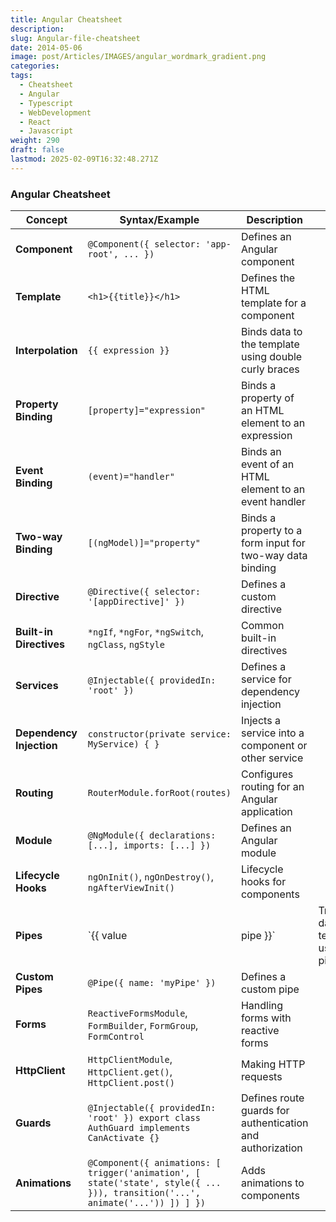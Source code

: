 ```yaml
---
title: Angular Cheatsheet
description: 
slug: Angular-file-cheatsheet
date: 2014-05-06
image: post/Articles/IMAGES/angular_wordmark_gradient.png
categories: 
tags:
  - Cheatsheet
  - Angular
  - Typescript
  - WebDevelopment
  - React
  - Javascript
weight: 290
draft: false
lastmod: 2025-02-09T16:32:48.271Z
---
```

### Angular Cheatsheet

| **Concept**              | **Syntax/Example**                                                                                                            | **Description**                                           |                                          |
| ------------------------ | ----------------------------------------------------------------------------------------------------------------------------- | --------------------------------------------------------- | ---------------------------------------- |
| **Component**            | `@Component({ selector: 'app-root', ... })`                                                                                   | Defines an Angular component                              |                                          |
| **Template**             | `<h1>{{title}}</h1>`                                                                                                          | Defines the HTML template for a component                 |                                          |
| **Interpolation**        | `{{ expression }}`                                                                                                            | Binds data to the template using double curly braces      |                                          |
| **Property Binding**     | `[property]="expression"`                                                                                                     | Binds a property of an HTML element to an expression      |                                          |
| **Event Binding**        | `(event)="handler"`                                                                                                           | Binds an event of an HTML element to an event handler     |                                          |
| **Two-way Binding**      | `[(ngModel)]="property"`                                                                                                      | Binds a property to a form input for two-way data binding |                                          |
| **Directive**            | `@Directive({ selector: '[appDirective]' })`                                                                                  | Defines a custom directive                                |                                          |
| **Built-in Directives**  | `*ngIf`, `*ngFor`, `*ngSwitch`, `ngClass`, `ngStyle`                                                                          | Common built-in directives                                |                                          |
| **Services**             | `@Injectable({ providedIn: 'root' })`                                                                                         | Defines a service for dependency injection                |                                          |
| **Dependency Injection** | `constructor(private service: MyService) { }`                                                                                 | Injects a service into a component or other service       |                                          |
| **Routing**              | `RouterModule.forRoot(routes)`                                                                                                | Configures routing for an Angular application             |                                          |
| **Module**               | `@NgModule({ declarations: [...], imports: [...] })`                                                                          | Defines an Angular module                                 |                                          |
| **Lifecycle Hooks**      | `ngOnInit()`, `ngOnDestroy()`, `ngAfterViewInit()`                                                                            | Lifecycle hooks for components                            |                                          |
| **Pipes**                | \`{{ value                                                                                                                    | pipe }}\`                                                 | Transforms data in templates using pipes |
| **Custom Pipes**         | `@Pipe({ name: 'myPipe' })`                                                                                                   | Defines a custom pipe                                     |                                          |
| **Forms**                | `ReactiveFormsModule`, `FormBuilder`, `FormGroup`, `FormControl`                                                              | Handling forms with reactive forms                        |                                          |
| **HttpClient**           | `HttpClientModule`, `HttpClient.get()`, `HttpClient.post()`                                                                   | Making HTTP requests                                      |                                          |
| **Guards**               | `@Injectable({ providedIn: 'root' }) export class AuthGuard implements CanActivate {}`                                        | Defines route guards for authentication and authorization |                                          |
| **Animations**           | `@Component({ animations: [ trigger('animation', [ state('state', style({ ... })), transition('...', animate('...')) ]) ] })` | Adds animations to components                             |                                          |

